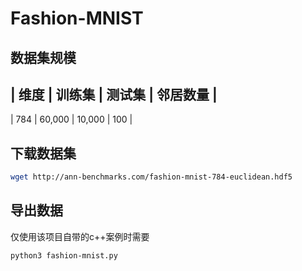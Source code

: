 # Fashion-MNIST

## 数据集规模

| 维度 | 训练集 | 测试集 | 邻居数量 |
-------------------------------------
| 784 | 60,000 | 10,000 | 100 |

## 下载数据集

```bash
wget http://ann-benchmarks.com/fashion-mnist-784-euclidean.hdf5
```

## 导出数据

仅使用该项目自带的c++案例时需要

```bash
python3 fashion-mnist.py
```
